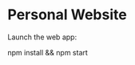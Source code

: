 # Personal Website

Launch the web app:

npm install && npm start

<!-- [Personal Portfolio] () -->
